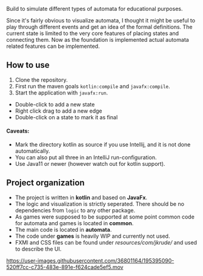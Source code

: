 Build to simulate different types of automata for educational purposes. 

Since it's fairly obvious to visualize automata, I thought it might be useful to play through different events and get an idea of the formal definitions. The current state is limited to the very core features of placing states and connecting them. Now as the foundation is implemented actual automata related features can be implemented.

## How to use
1. Clone the repository.
2. First run the maven goals `kotlin:compile` and `javafx:compile`.
3. Start the application with `javafx:run`.
 
- Double-click to add a new state
- Right click drag to add a new edge
- Double-click on a state to mark it as final

#### Caveats:
- Mark the directory kotlin as source if you use Intellij, and it is not done automatically.
- You can also put all three in an IntelliJ run-configuration.
- Use Java11 or newer (however watch out for kotlin support).

## Project organization
- The project is written in **kotlin** and based on **JavaFx**.
- The logic and visualization is strictly seperated. There should be no dependencies from `logic` to any other package.
- As games were supposed to be supported at some point common code for automata and games is located in **common**.
- The main code is located in **automata**.
- The code under **games** is heavily WIP and currently not used.
- FXMl and CSS files can be found under *resources/com/jkrude/* and used to describe the UI.

https://user-images.githubusercontent.com/36801164/195395090-520ff7cc-c735-483e-891e-f624cade5ef5.mov

